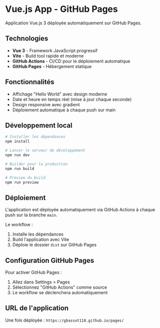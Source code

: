 # Vue.js App - GitHub Pages

Application Vue.js 3 déployée automatiquement sur GitHub Pages.

## Technologies

- **Vue 3** - Framework JavaScript progressif
- **Vite** - Build tool rapide et moderne
- **GitHub Actions** - CI/CD pour le déploiement automatique
- **GitHub Pages** - Hébergement statique

## Fonctionnalités

- Affichage "Hello World" avec design moderne
- Date et heure en temps réel (mise à jour chaque seconde)
- Design responsive avec gradient
- Déploiement automatique à chaque push sur main

## Développement local

```bash
# Installer les dépendances
npm install

# Lancer le serveur de développement
npm run dev

# Builder pour la production
npm run build

# Preview du build
npm run preview
```

## Déploiement

L'application est déployée automatiquement via GitHub Actions à chaque push sur la branche `main`.

Le workflow :
1. Installe les dépendances
2. Build l'application avec Vite
3. Déploie le dossier `dist` sur GitHub Pages

## Configuration GitHub Pages

Pour activer GitHub Pages :
1. Allez dans Settings > Pages
2. Sélectionnez "GitHub Actions" comme source
3. Le workflow se déclenchera automatiquement

## URL de l'application

Une fois déployée : `https://gbassot118.github.io/pages/`
